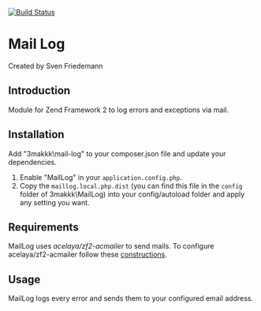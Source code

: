 [![Build Status](https://travis-ci.org/3makkk/MailLog.svg)](https://travis-ci.org/3makkk/MailLog)

Mail Log
========

Created by Sven Friedemann

Introduction
------------

Module for Zend Framework 2 to log errors and exceptions via mail.

Installation
------------

Add "3makkk\mail-log" to your composer.json file and update your dependencies.
1. Enable "MailLog" in your ```application.config.php```.
2. Copy the `maillog.local.php.dist` (you can find this file in the
    `config` folder of 3makkk\MailLog) into your config/autoload folder and apply any
    setting you want.

Requirements
------------

MailLog uses *acelaya/zf2-acmailer* to send mails. To configure acelaya/zf2-acmailer follow these [constructions](https://github.com/acelaya/ZF2-AcMailer).

Usage
-----

MailLog logs every error and sends them to your configured email address.

